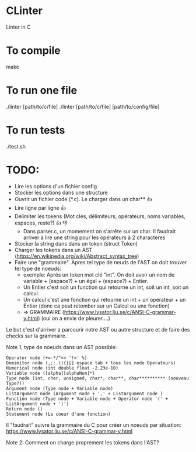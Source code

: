# CLinter
Linter in C
# To compile
make
# To run one file
./linter [path/to/c/file]
./linter [path/to/c/file] [path/to/config/file]

# To run tests
./test.sh

# TODO:
* Lire les options d'un fichier config
* Stocker les options dans une structure
* Ouvrir un fichier code (\*.c). Le charger dans un char**	:+1:
* Lire ligne par ligne	:+1:
* Delimiter les tokens (Mot clés, délimiteurs, opérateurs, noms variables, espaces, reste?)	:+1: :-1:
	* Dans parser.c, un momement on s'arrête sur un char. Il faudrait arriver à lire une string pour les opérateurs à 2 charactères
* Stocker la string dans dans un token (struct Token)
* Charger les tokens dans un AST (https://en.wikipedia.org/wiki/Abstract_syntax_tree)
* Faire une "grammaire". Apres tel type de neuds de l'AST on doit trouver tel type de noeuds:
	- exemple: Après un token mot clé "int". On doit avoir un nom de variable + (espace?) + un égal + (espace?) + Entier.
	- Un Entier c'est soit un function qui retourne un int, soit un int, soit un calcul.
	- Un calcul c'est une fonction qui retourne un int + un operateur + un Entier (donc ca peut retomber sur un Calcul ou une fonction)
	- => GRAMMAIRE (https://www.lysator.liu.se/c/ANSI-C-grammar-y.html) (oui on a envie de pleurer....)

Le but c'est d'arriver a parcourir notre AST ou autre structure et de faire des checks sur la grammaire.


Note 1, type de noeuds dans un AST possible:

	Operator node (+=-*/^<> '!=' %)
	Demimitor node (,;:.(){}[] espace tab + tous les node Operateurs)
	Numerical node (int double float -2.23e-10)
	Variable node ([alpha][alphaNum]*)
	Type node (int, char, unsigned, char*, char**, char********** (nouveau Type?))
	Argument node (Type node + Variable node)
	ListArgument node (Argument node + ',' + ListArgument node )
	Function node (Type node + Variable node + Operator node '(' + ListArgument node + ')')
	Return node ()
	Statement node (Le coeur d'une fonction)

Il "faudrait" suivre la grammaire du C pour créer un noeuds par situation: https://www.lysator.liu.se/c/ANSI-C-grammar-y.html

Note 2: Comment on charge proprement les tokens dans l'AST?
